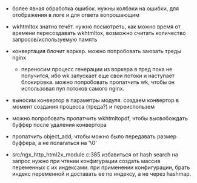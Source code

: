 
###
  - более явная обработка ошибок. нужны колбэки на ошибки, для отображения в логе и для ответа вопрошающим
  - wkhtmltox знатно течёт. нужно посмотреть, как можно время от времени пересоздавать wkhtmltox, возможно считать количество запросов/используемую память
  - конвертация блочит воркер. можно попробовать заюзать треды nginx 
    - переносим процесс генерации из воркера в тред
      пока не получится, ибо wk запускает еще свои потоки и наступает блокировка.
      можно попробовать пропатчить wk, чтобы он использовал пул потоков самого nginx.

  - выносим конвертор в параметры модуля. создаем конвертор в момент создания процесса (треда?) и переиспользем
  
  - можно попробовать пропатчить wkhtmltopdf, чтобы высвобождать буффер после удаления конвертора
  - пропатчить object_add, чтобы можно было передавать размер буффера, а не полагаться на '\0'

  - src/ngx_http_html2x_module.c:385 избавиться от hash search на запрос
    нужно при чтении конфигурации создать массив переменных с их индексами.
    при применении конфигурации, брать индекс переменной и доставать ее по индексу, а не через hashmap.
